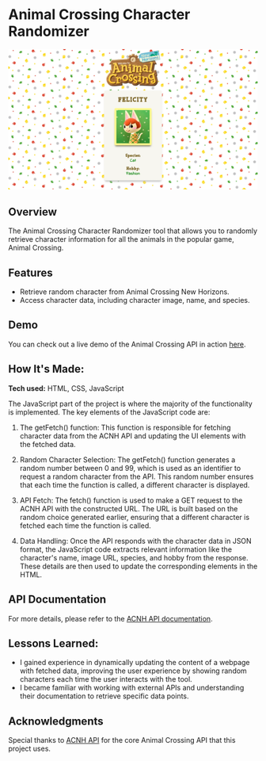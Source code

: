 # Animal Crossing Character Randomizer

![Image](images/animal_crossing_api_screenshot.webp)

## Overview

The Animal Crossing Character Randomizer tool that allows you to randomly retrieve character information for all the animals in the popular game, Animal Crossing.

## Features

- Retrieve random character from Animal Crossing New Horizons.
- Access character data, including character image, name, and species.

## Demo

You can check out a live demo of the Animal Crossing API in action [here](https://quiet-swan-ecb4f3.netlify.app/).

## How It's Made:

**Tech used:** HTML, CSS, JavaScript

The JavaScript part of the project is where the majority of the functionality is implemented. The key elements of the JavaScript code are:

1. The getFetch() function: This function is responsible for fetching character data from the ACNH API and updating the UI elements with the fetched data.

2. Random Character Selection: The getFetch() function generates a random number between 0 and 99, which is used as an identifier to request a random character from the API. This random number ensures that each time the function is called, a different character is displayed.

3. API Fetch: The fetch() function is used to make a GET request to the ACNH API with the constructed URL. The URL is built based on the random choice generated earlier, ensuring that a different character is fetched each time the function is called.

4. Data Handling: Once the API responds with the character data in JSON format, the JavaScript code extracts relevant information like the character's name, image URL, species, and hobby from the response. These details are then used to update the corresponding elements in the HTML.

## API Documentation

For more details, please refer to the [ACNH API documentation](https://acnhapi.com/doc).

## Lessons Learned:

- I gained experience in dynamically updating the content of a webpage with fetched data, improving the user experience by showing random characters each time the user interacts with the tool.
- I became familiar with working with external APIs and understanding their documentation to retrieve specific data points.

## Acknowledgments

Special thanks to [ACNH API](https://github.com/alexislours/ACNHAPI) for the core Animal Crossing API that this project uses.